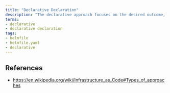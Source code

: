 ```yaml
---
title: "Declarative Declaration"
description: "The declarative approach focuses on the desired outcome, but doesn't expose any method to influence how that outcome is achieved."
terms:
- declarative
- declarative declaration
tags:
- helmfile
- helmfile.yaml
- declarative
---
```


## References
- <https://en.wikipedia.org/wiki/Infrastructure_as_Code#Types_of_approaches>
